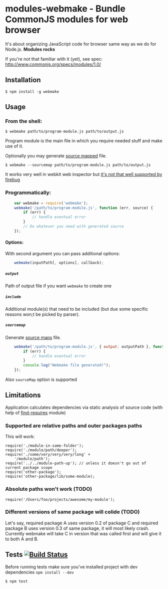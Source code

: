 # modules-webmake - Bundle CommonJS modules for web browser

It's about organizing JavaScript code for browser same way as we do for Node.js.
__Modules rocks__

If you're not that familiar with it (yet), see spec:
http://www.commonjs.org/specs/modules/1.0/

## Installation

	$ npm install -g webmake

## Usage

### From the shell:

	$ webmake path/to/program-module.js path/to/output.js

Program module is the main file in which you require needed stuff and make use of it.

Optionally you may generate [source mapped](http://pmuellr.blogspot.com/2011/11/debugging-concatenated-javascript-files.html) file.

	$ webmake --sourcemap path/to/program-module.js path/to/output.js

It works very well in webkit web inspector but [it's not that well supported by firebug](http://code.google.com/p/fbug/issues/detail?id=2198)

### Programmatically:

```javascript
	var webmake = require('webmake');
	webmake('/path/to/program-module.js', function (err, source) {
		if (err) {
			// handle eventual error
		}
		// Do whatever you need with generated source
	});
````

#### Options:

With second argument you can pass additional options:

```javascript
	webmake(inputPath[, options], callback);
```

##### `output`
Path of output file if you want `webmake` to create one

##### `include`
Additional module(s) that need to be included (but due some specific reasons won;t be picked by parser).

##### `sourcemap`
Generate [source maps](http://pmuellr.blogspot.com/2011/11/debugging-concatenated-javascript-files.html) file.

```javascript
	webmake('/path/to/program-module.js', { output: outputPath }, function (err, source) {
		if (err) {
			// handle eventual error
		}
		console.log("Webmake file generated!");
	});
```

Also `sourceMap` option is supported

## Limitations

Application calculates dependencies via static analysis of source code (with help of [find-requires](https://github.com/medikoo/find-requires) module)

### Supported are relative paths and outer packages paths

This will work:

	require('./module-in-same-folder');
	require('./module/path/deeper');
	require('./some/very/very/very/long' +
		'/module/path');
	require('../../module-path-up'); // unless it doesn't go out of current package scope
	require('other-package');
	require('other-package/lib/some-module);

### Absolute paths won't work (TODO)

	require('/Users/foo/projects/awesome/my-module');

### Different versions of same package will colide (TODO)

Let's say, required package A uses version 0.2 of package C and required package B uses version 0.3 of same package, it will most likely crash. Currently webmake will take C in version that was called first and will give it to both A and B.

## Tests [![Build Status](https://secure.travis-ci.org/medikoo/modules-webmake.png?branch=master)](https://secure.travis-ci.org/medikoo/modules-webmake)

Before running tests make sure you've installed project with dev dependencies
`npm install --dev`

	$ npm test
